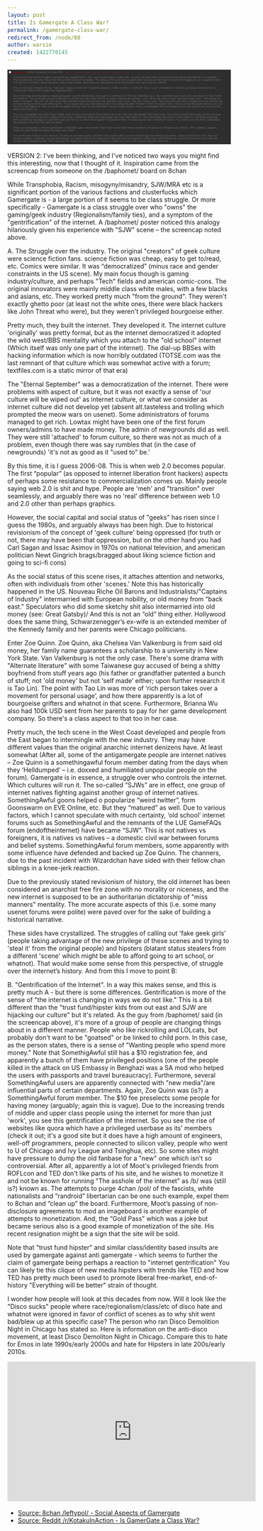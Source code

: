```yaml
---
layout: post
title: Is Gamergate A Class War?
permalink: /gamergate-class-war/
redirect_from: /node/88
author: warsie
created: 1422770145
---
```


![Screencap](/images/2WoXotm.png)

VERSION 2: I've been thinking, and I've noticed two ways you might find this interesting, now that I thought of it. Inspiration came from the screencap from someone on the /baphomet/ board on 8chan

While Transphobia, Racism, misogyny/misandry, SJW/MRA etc is a significant portion of the various factions and clusterfucks which Gamergate is - a large portion of it seems to be class struggle. Or more specifically - Gamergate is a class struggle over who "owns" the gaming/geek industry (Regionalism/family ties), and a symptom of the "gentrification" of the internet. A /baphomet/ poster noticed this analogy hilariously given his experience with "SJW" scene – the screencap noted above.

A. The Struggle over the industry. The original "creators" of geek culture were science fiction fans. science fiction was cheap, easy to get to/read, etc. Comics were similar. It was “democratized” (minus race and gender constraints in the US scene). My main focus though is gaming industry/culture, and perhaps "Tech" fields and american comic-cons. The original innovators were mainly middle class white males, with a few blacks and asians, etc. They worked pretty much "from the ground". They weren't exactly ghetto poor (at least not the white ones, there were black hackers like John Threat who were), but they weren't privileged bourgoeise either.

Pretty much, they built the internet. They developed it. The internet culture 'originally' was pretty formal, but as the internet democratized it adopted the wild west/BBS mentality which you attach to the "old school" internet (Which itself was only one part of the internet). The dial-up BBSes with hacking information which is now horribly outdated (TOTSE.com was the last remnant of that culture which was somewhat active with a forum; textfiles.com is a static mirror of that era)

The "Eternal September" was a democratization of the internet. There were problems with aspect of culture, but it was not exactly a sense of 'our culture will be wiped out' as internet culture, or what we consider as internet culture did not develop yet (absent alt.tasteless and trolling which prompted the meow wars on usenet). Some administrators of forums managed to get rich. Lowtax might have been one of the first forum owners/admins to have made money. The admin of newgrounds did as well. They were still 'attached' to forum culture, so there was not as much of a problem, even though there was say rumbles that (in the case of newgrounds) 'it's not as good as it "used to" be.'

By this time, it is I guess 2006-08. This is when web 2.0 becomes popular. The first “popular” (as opposed to internet liberation front hackers) aspects of perhaps some resistance to commercialization comes up. Mainly people saying web 2.0 is shit and hype. People are 'meh' and "transition" over seamlessly, and arguably there was no 'real' difference between web 1.0 and 2.0 other than perhaps graphics.

However, the social capital and social status of "geeks" has risen since I guess the 1980s, and arguably always has been high. Due to historical revisionism of the concept of 'geek culture' being oppressed (for truth or not, there may have been that oppression, but on the other hand you had Carl Sagan and Issac Asimov in 1970s on national television, and american politician Newt Gingrich brags/bragged about liking science fiction and going to sci-fi cons)

As the social status of this scene rises, it attaches attention and networks, often with individuals from other 'scenes.' Note this has historically happened in the US. Nouveau Riche Oil Barons and Industrialists/"Captains of Industry" intermarried with European nobility, or old money from "back east." Speculators who did some sketchy shit also intermarried into old money (see: Great Gatsby)/ And this is not an “old” thing either. Hollywood does the same thing, Schwarzenegger’s ex-wife is an extended member of the Kennedy family and her parents were Chicago politicians.

Enter Zoe Quinn. Zoe Quinn, aka Chelsea Van Valkenburg is from said old money, her family name guarantees a scholarship to a university in New York State. Van Valkenburg is not the only case. There's some drama with "Alternate literature" with some Taiwanese guy accused of being a shitty boyfriend from stuff years ago (his father or grandfather patented a bunch of stuff; not 'old money' but not ‘self made’ either; upon further research it is Tao Lin). The point with Tao Lin was more of ‘rich person takes over a movement for personal usage’, and how there apparently is a lot of bourgoeise grifters and whatnot in that scene. Furthermore, Brianna Wu also had 100k USD sent from her parents to pay for her game development company. So there's a class aspect to that too in her case.

Pretty much, the tech scene in the West Coast developed and people from the East began to intermingle with the new industry. They may have different values than the original anarchic internet denizens have. At least somewhat (After all, some of the antigamergate people are internet natives – Zoe Quinn is a somethingawful forum member dating from the days when they ‘Helldumped’ – i.e. doxxed and humiliated unpopular people on the forum). Gamergate is in essence, a struggle over who controls the internet. Which cultures will run it. The so-called “SJWs” are in effect, one group of internet natives fighting against another group of internet natives. SomethingAwful goons helped o popularize “weird twitter”, form Goonswarm on EVE Online, etc. But they “matured” as well. Due to various factors, which I cannot speculate with much certainty, ‘old school’ internet forums such as SomethingAwful and the remnants of the LUE GameFAQs forum (endoftheinternet) have became “SJW”. This is not natives vs foreigners, it is natives vs natives – a domestic civil war between forums and belief systems. SomethingAwful forum members, some apparently with some influence have defended and backed up Zoe Quinn. The channers, due to the past incident with Wizardchan have sided with their fellow chan siblings in a knee-jerk reaction.

Due to the previously stated revisionism of history, the old internet has been considered an anarchist free fire zone with no morality or niceness, and the new internet is supposed to be an authoritarian dictatorship of "miss manners" mentality. The more accurate aspects of this (i.e. some many usenet forums were polite) were paved over for the sake of building a historical narrative.

These sides have crystallized. The struggles of calling out 'fake geek girls' (people taking advantage of the new privilege of these scenes and trying to 'steal it' from the original people) and hipsters (blatant status stealers from a different 'scene' which might be able to afford going to art school, or whatnot). That would make some sense from this perspective, of struggle over the internet’s history. And from this I move to point B:

B. "Gentrification of the Internet". In a way this makes sense, and this is pretty much A - but there is some differences. Gentrification is more of the sense of "the internet is changing in ways we do not like." This is a bit different than the "trust fund/hipster kids from out east and SJW are hijacking our culture" but it's related. As the guy from /baphomet/ said (in the screencap above), it's more of a group of people are changing things about in a different manner. People who like rickrolling and LOLcats, but probably don't want to be "goatsed" or be linked to child porn. In this case, as the person states, there is a sense of "Wanting people who spend more money." Note that SomethigAwful still has a $10 registration fee, and apparently a bunch of them have privileged positions (one of the people killed in the attack on US Embassy in Benghazi was a SA mod who helped the users with passports and travel bureaucracy). Furthermore, several SomethingAwful users are apparently connected with "new media"/are influential parts of certain departments. Again, Zoe Quinn was (is?) a SomethingAwful forum member. The $10 fee preselects some people for having money (arguably; again this is vague).
Due to the increasing trends of middle and upper class people using the internet for more than just 'work', you see this gentrification of the internet. So you see the rise of websites like quora which have a privileged userbase as its' members (check it out; it's a good site but it does have a high amount of engineers, well-off programmers, people connected to silicon valley, people who went to U of Chicago and Ivy League and Tsinghua, etc). So some sites might have pressure to dump the old fanbase for a "new" one which isn't so controversial. After all, apparently a lot of Moot's privileged friends from ROFLcon and TED don't like parts of his site, and he wishes to monetize it and not be known for running "The asshole of the internet" as /b/ was (still is?) known as. The attempts to purge 4chan /pol/ of the fascists, white nationalists and “randroid” libertarian can be one such example, expel them to 8chan and “clean up” the board. Furthermore, Moot’s passing of non-disclosure agreements to mod an imageboard is another example of attempts to monetization. And, the “Gold Pass” which was a joke but became serious also is a good example of monetization of the site. His recent resignation might be a sign that the site will be sold.

Note that "trust fund hipster" and similar class/identity based insults are used by gamergate against anti gamergate - which seems to further the claim of gamergate being perhaps a reaction to "internet gentrification" You can likely tie this clique of new media hipsters with trends like TED and how TED has pretty much been used to promote liberal free-market, end-of-history "Everything will be better" strain of thought.

I wonder how people will look at this decades from now. Will it look like the "Disco sucks" people where race/regionalism/class/etc of disco hate and whatnot were ignored in favor of conflict of scenes as to why shit went bad/blew up at this specific case? The person who ran Disco Demolition Night in Chicago has stated so. Here is information on the anti-disco movement, at least Disco Demoliton Night in Chicago. Compare this to hate for Emos in late 1990s/early 2000s and hate for Hipsters in late 200s/early 2010s.

<iframe width="560" height="315" src="http://www.youtube.com/embed/I1CP1751wJA" frameborder="0"> </iframe>

* [Source: 8chan /leftypol/ - Social Aspects of Gamergate](https://web.archive.org/web/20150120185655/https://8ch.net/leftypol/res/71957.html)
* [Source: Reddit /r/KotakuInAction - Is GamerGate a Class War?](http://reddit.com/r/KotakuInAction/comments/2sl4s7/is_gamergate_a_class_war/)
